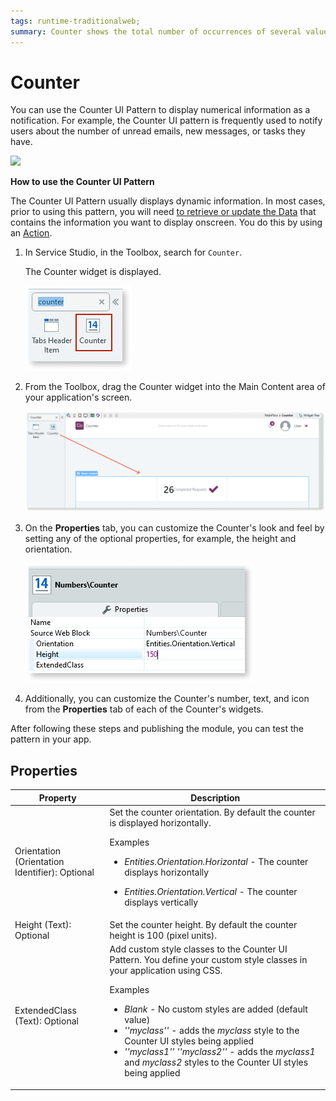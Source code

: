 ```yaml
---
tags: runtime-traditionalweb; 
summary: Counter shows the total number of occurrences of several values regarding a single topic.
---
```


# Counter

You can use the Counter UI Pattern to display numerical information as a notification. For example, the Counter UI pattern is frequently used to notify users about the number of unread emails, new messages, or tasks they have.
 
![](<images/counter-image-5.png>)

**How to use the Counter UI Pattern**

The Counter UI Pattern usually displays dynamic information. In most cases, prior to using this pattern, you will need [to retrieve or update the Data](../../../../../develop/data/intro.md) that contains the information you want to display onscreen. You do this by using an [Action](../../../../../develop/logic/action-web.md). 


1. In Service Studio, in the Toolbox, search for `Counter`. 

    The Counter widget is displayed.

    ![](<images/counter-image-7.png>)

1. From the Toolbox, drag the Counter widget into the Main Content area of your application's screen.

    ![](<images/counter-image-8.png>)

1. On the **Properties** tab, you can customize the Counter's look and feel by setting any of the optional properties, for example, the height and orientation.

    ![](<images/counter-image-3.png>)
    
1. Additionally, you can customize the Counter's number, text, and icon from the **Properties** tab of each of the Counter's widgets.

After following these steps and publishing the module, you can test the pattern in your app.

## Properties

| **Property** |  **Description** |
|---|---|
| Orientation (Orientation Identifier): Optional  | Set the counter orientation. By default the counter is displayed horizontally. <p> Examples <ul><li>_Entities.Orientation.Horizontal_ - The counter displays horizontally </li></ul> <ul><li>_Entities.Orientation.Vertical_ - The counter displays vertically</ul></li></p> |
| Height (Text): Optional  | Set the counter height. By default the counter height is 100 (pixel units). | 
| ExtendedClass (Text): Optional  |  Add custom style classes to the Counter UI Pattern. You define your custom style classes in your application using CSS. <p>Examples <ul><li>_Blank_ - No custom styles are added (default value)</li><li>_''myclass''_ - adds the _myclass_ style to the Counter UI styles being applied<li>_''myclass1'' ''myclass2''_ - adds the _myclass1_ and _myclass2_ styles to the Counter UI styles being applied</li></ul></p> | 

<!---  Added to yml file
## See also

* OutSystems UI Live Style Guide: [Counter](https://outsystemsui.outsystems.com/WebStyleGuidePreview/Counter.aspx)
* OutSystems UI Pattern Page: [Counter](https://outsystemsui.outsystems.com/OutSystemsUIWebsite/PatternDetail?PatternId=30)